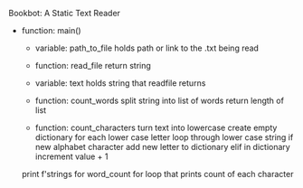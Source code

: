 Bookbot: A Static Text Reader

- function: main()

    - variable: path_to_file
    holds path or link to the .txt being read

    - function: read_file 
    return string 

    - variable: text 
    holds string that readfile returns

    - function: count_words 
    split string into list of words
    return length of list

    - function: count_characters 
    turn text into lowercase
    create empty dictionary for each lower case letter
    loop through lower case string 
        if new alphabet character
            add new letter to dictionary 
        elif in dictionary 
            increment value + 1

    print f'strings for word_count
    for loop that prints count of each character
        
